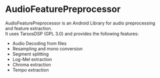 # AudioFeaturePreprocessor
AudioFeaturePreprocessor is an Android Library for audio preprocessing and feature extraction.  
It uses TarsosDSP (GPL 3.0) and provides the following features:

- Audio Decoding from files
- Resampling and mono conversion
- Segment splitting
- Log-Mel extraction
- Chroma extraction
- Tempo extraction